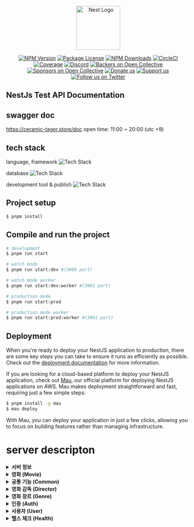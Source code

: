 
<p align="center">
  <a href="http://nestjs.com/" target="blank"><img src="https://nestjs.com/img/logo-small.svg" width="120" alt="Nest Logo" /></a>
</p>

<p align="center">
<a href="https://www.npmjs.com/~nestjscore" target="_blank"><img src="https://img.shields.io/npm/v/@nestjs/core.svg" alt="NPM Version" /></a>
<a href="https://www.npmjs.com/~nestjscore" target="_blank"><img src="https://img.shields.io/npm/l/@nestjs/core.svg" alt="Package License" /></a>
<a href="https://www.npmjs.com/~nestjscore" target="_blank"><img src="https://img.shields.io/npm/dm/@nestjs/common.svg" alt="NPM Downloads" /></a>
<a href="https://circleci.com/gh/nestjs/nest" target="_blank"><img src="https://img.shields.io/circleci/build/github/nestjs/nest/master" alt="CircleCI" /></a>
<a href="https://coveralls.io/github/nestjs/nest?branch=master" target="_blank"><img src="https://coveralls.io/repos/github/nestjs/nest/badge.svg?branch=master#9" alt="Coverage" /></a>
<a href="https://discord.gg/G7Qnnhy" target="_blank"><img src="https://img.shields.io/badge/discord-online-brightgreen.svg" alt="Discord"/></a>
<a href="https://opencollective.com/nest#backer" target="_blank"><img src="https://opencollective.com/nest/backers/badge.svg" alt="Backers on Open Collective" /></a>
<a href="https://opencollective.com/nest#sponsor" target="_blank"><img src="https://opencollective.com/nest/sponsors/badge.svg" alt="Sponsors on Open Collective" /></a>
  <a href="https://paypal.me/kamilmysliwiec" target="_blank"><img src="https://img.shields.io/badge/Donate-PayPal-ff3f59.svg" alt="Donate us"/></a>
    <a href="https://opencollective.com/nest#sponsor"  target="_blank"><img src="https://img.shields.io/badge/Support%20us-Open%20Collective-41B883.svg" alt="Support us"></a>
  <a href="https://twitter.com/nestframework" target="_blank"><img src="https://img.shields.io/twitter/follow/nestframework.svg?style=social&label=Follow" alt="Follow us on Twitter"></a>
</p>

## NestJs Test API Documentation

## swagger doc
https://ceramic-tager.store/doc
open time: 11:00 ~ 20:00 (utc +9)
## tech stack

language, framework
<img src="https://skillicons.dev/icons?i=js,ts,nodejs,nestjs&perline=4" alt="Tech Stack" />

database
<img src="https://skillicons.dev/icons?i=postgres,redis,&perline=4" alt="Tech Stack" />

development tool & publish
<img src="https://skillicons.dev/icons?i=webstorm,git,github,aws&perline=4" alt="Tech Stack" />

## Project setup

```bash
$ pnpm install
```

## Compile and run the project

```bash
# development
$ pnpm run start

# watch mode
$ pnpm run start:dev #(3000 port)

# watch mode worker
$ pnpm run start:dev:worker #(3001 port)

# production mode
$ pnpm run start:prod

# production mode worker
$ pnpm run start:prod:worker #(3001 port)

```
## Deployment

When you're ready to deploy your NestJS application to production, there are some key steps you can take to ensure it runs as efficiently as possible. Check out the [deployment documentation](https://docs.nestjs.com/deployment) for more information.

If you are looking for a cloud-based platform to deploy your NestJS application, check out [Mau](https://mau.nestjs.com), our official platform for deploying NestJS applications on AWS. Mau makes deployment straightforward and fast, requiring just a few simple steps:

```bash
$ pnpm install -g mau
$ mau deploy
```

With Mau, you can deploy your application in just a few clicks, allowing you to focus on building features rather than managing infrastructure.

# server descripton

<details> <summary><strong>서버 정보</strong></summary>

- 서버 실행시간: 11:00 ~ 20:00

- Swagger 문서: [https://ceramic-tager.store/doc](https://ceramic-tager.store/doc)

- 미디어 생성 서버: 3000 port

- 영상 편집 서버: 3001 port


</details> <details> <summary><strong>영화 (Movie)</strong></summary>

- 영화 목록 불러오기

- 영화 생성하기

- 최신 영화 리스트 가져오기

- 영화 불러오기

- 영화 수정하기

- 영화 삭제하기

- 영화 좋아요

- 영화 싫어요


</details> <details> <summary><strong>공통 기능 (Common)</strong></summary>

- presigned-url 생성

- 서버 폴더에 비디오 파일 업로드

- 업로드파일 serve-static으로 접근하기

- serve-static으로 접근가능한 영상 목록 보기

- 비디오파일 s3 temp폴더 업로드


</details> <details> <summary><strong>영화 감독 (Director)</strong></summary>

- 영화 감독 생성하기

- 영화 감독 목록 불러오기

- 영화 감독 불러오기

- 영화 감독 변경하기

- 영화 감독 제거하기


</details> <details> <summary><strong>영화 장르 (Genre)</strong></summary>

- 영화 장르 생성하기

- 영화 장르 목록 불러오기

- 영화 장르 가져오기

- 영화 장르 변경하기

- 영화 장르 제거하기


</details> <details> <summary><strong>인증 (Auth)</strong></summary>

- 사용자 회원가입

- 사용자 로그인

- 사용자 로그인 passport 방식

- 사용자 토큰 갱신하기


</details> <details> <summary><strong>사용자 (User)</strong></summary>

- 사용자 목록 불러오기

- 사용자 불러오기

- 사용자 업데이트

- 사용자 제거하기


</details> <details> <summary><strong>헬스 체크 (Health)</strong></summary>

- load balancer 헬스체크


</details> 